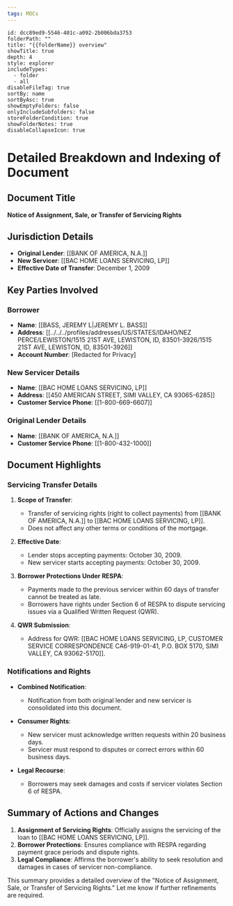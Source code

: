 ```yaml
---
tags: MOCs
---
```

```folder-overview
id: dcc89ed9-5546-401c-a092-2b006bda3753
folderPath: ""
title: "{{folderName}} overview"
showTitle: true
depth: 4
style: explorer
includeTypes:
  - folder
  - all
disableFileTag: true
sortBy: name
sortByAsc: true
showEmptyFolders: false
onlyIncludeSubfolders: false
storeFolderCondition: true
showFolderNotes: true
disableCollapseIcon: true
```

# Detailed Breakdown and Indexing of Document

## Document Title
**Notice of Assignment, Sale, or Transfer of Servicing Rights**

## Jurisdiction Details
- **Original Lender**: [[BANK OF AMERICA, N.A.]]
- **New Servicer**: [[BAC HOME LOANS SERVICING, LP]]
- **Effective Date of Transfer**: December 1, 2009

## Key Parties Involved
### Borrower
- **Name**: [[BASS, JEREMY L|JEREMY L. BASS]]
- **Address**: [[../../../profiles/addresses/US/STATES/IDAHO/NEZ PERCE/LEWISTON/1515 21ST AVE, LEWISTON, ID, 83501-3926/1515 21ST AVE, LEWISTON, ID, 83501-3926]]
- **Account Number**: [Redacted for Privacy]

### New Servicer Details
- **Name**: [[BAC HOME LOANS SERVICING, LP]]
- **Address**: [[450 AMERICAN STREET, SIMI VALLEY, CA 93065-6285]]
- **Customer Service Phone**: [[1-800-669-6607]]

### Original Lender Details
- **Name**: [[BANK OF AMERICA, N.A.]]
- **Customer Service Phone**: [[1-800-432-1000]]

## Document Highlights

### Servicing Transfer Details
1. **Scope of Transfer**:
   - Transfer of servicing rights (right to collect payments) from [[BANK OF AMERICA, N.A.]] to [[BAC HOME LOANS SERVICING, LP]].
   - Does not affect any other terms or conditions of the mortgage.

2. **Effective Date**:
   - Lender stops accepting payments: October 30, 2009.
   - New servicer starts accepting payments: October 30, 2009.

3. **Borrower Protections Under RESPA**:
   - Payments made to the previous servicer within 60 days of transfer cannot be treated as late.
   - Borrowers have rights under Section 6 of RESPA to dispute servicing issues via a Qualified Written Request (QWR).

4. **QWR Submission**:
   - Address for QWR: [[BAC HOME LOANS SERVICING, LP, CUSTOMER SERVICE CORRESPONDENCE CA6-919-01-41, P.O. BOX 5170, SIMI VALLEY, CA 93062-5170]].

### Notifications and Rights
- **Combined Notification**:
   - Notification from both original lender and new servicer is consolidated into this document.

- **Consumer Rights**:
   - New servicer must acknowledge written requests within 20 business days.
   - Servicer must respond to disputes or correct errors within 60 business days.

- **Legal Recourse**:
   - Borrowers may seek damages and costs if servicer violates Section 6 of RESPA.

## Summary of Actions and Changes
1. **Assignment of Servicing Rights**: Officially assigns the servicing of the loan to [[BAC HOME LOANS SERVICING, LP]].
2. **Borrower Protections**: Ensures compliance with RESPA regarding payment grace periods and dispute rights.
3. **Legal Compliance**: Affirms the borrower's ability to seek resolution and damages in cases of servicer non-compliance.

This summary provides a detailed overview of the "Notice of Assignment, Sale, or Transfer of Servicing Rights." Let me know if further refinements are required.

